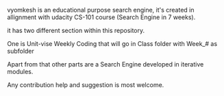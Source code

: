 vyomkesh is an educational purpose search engine, it's created in allignment with udacity CS-101 course (Search Engine in 7 weeks).

it has two different section within this repository.

One is Unit-vise Weekly Coding that will go in Class folder with Week_# as subfolder

Apart from that other parts are a Search Engine developed in iterative modules.

Any contribution help and suggestion is most welcome.





